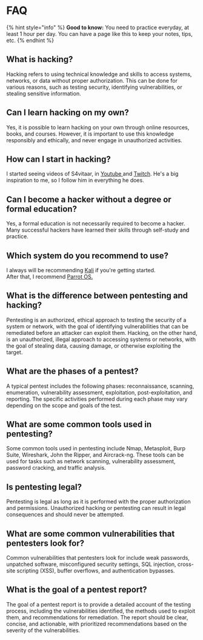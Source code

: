 # FAQ

{% hint style="info" %}
**Good to know:** You need to practice everyday, at least 1 hour per day. You can have a page like this to keep your notes, tips, etc.
{% endhint %}

## What is hacking?&#x20;

Hacking refers to using technical knowledge and skills to access systems, networks, or data without proper authorization. This can be done for various reasons, such as testing security, identifying vulnerabilities, or stealing sensitive information.

## Can I learn hacking on my own?&#x20;

Yes, it is possible to learn hacking on your own through online resources, books, and courses. However, it is important to use this knowledge responsibly and ethically, and never engage in unauthorized activities.

## How can I start in hacking?

I started seeing videos of S4vitaar, in [Youtube ](https://www.youtube.com/@s4vitar)and [Twitch](https://twitch.tv/s4vitaar). He's a big inspiration to me, so I follow him in everything he does.

## Can I become a hacker without a degree or formal education?&#x20;

Yes, a formal education is not necessarily required to become a hacker. Many successful hackers have learned their skills through self-study and practice.

## Which system do you recommend to use?

I always will be recommending [Kali](https://kali.org) if you're getting started.\
After that, I recommend [Parrot OS.](https://parrotsec.org)

## What is the difference between pentesting and hacking?&#x20;

Pentesting is an authorized, ethical approach to testing the security of a system or network, with the goal of identifying vulnerabilities that can be remediated before an attacker can exploit them. Hacking, on the other hand, is an unauthorized, illegal approach to accessing systems or networks, with the goal of stealing data, causing damage, or otherwise exploiting the target.

## What are the phases of a pentest?&#x20;

A typical pentest includes the following phases: reconnaissance, scanning, enumeration, vulnerability assessment, exploitation, post-exploitation, and reporting. The specific activities performed during each phase may vary depending on the scope and goals of the test.

## What are some common tools used in pentesting?&#x20;

Some common tools used in pentesting include Nmap, Metasploit, Burp Suite, Wireshark, John the Ripper, and Aircrack-ng. These tools can be used for tasks such as network scanning, vulnerability assessment, password cracking, and traffic analysis.

## Is pentesting legal?&#x20;

Pentesting is legal as long as it is performed with the proper authorization and permissions. Unauthorized hacking or pentesting can result in legal consequences and should never be attempted.

## What are some common vulnerabilities that pentesters look for?&#x20;

Common vulnerabilities that pentesters look for include weak passwords, unpatched software, misconfigured security settings, SQL injection, cross-site scripting (XSS), buffer overflows, and authentication bypasses.

## What is the goal of a pentest report?&#x20;

The goal of a pentest report is to provide a detailed account of the testing process, including the vulnerabilities identified, the methods used to exploit them, and recommendations for remediation. The report should be clear, concise, and actionable, with prioritized recommendations based on the severity of the vulnerabilities.
